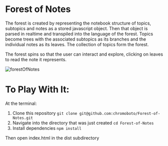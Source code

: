 # Forest of Notes
The forest is created by representing the notebook structure of topics, subtopics and notes as a stored javascript object. Then that object is parsed in realtime and transpiled into the language of the forest. Topics become trees with the associated subtopics as its branches and the individual notes as its leaves. The collection of topics form the forest.

The forest spins so that the user can interact and explore, clicking on leaves to read the note it represents.

![forestOfNotes](https://user-images.githubusercontent.com/40576412/54087944-a2c6b980-432e-11e9-871e-a755bb0f1bef.gif)

# To Play With It:
At the terminal:
1. Clone this repository
  `git clone git@github.com:chromoboto/Forest-of-Notes.git`
2. Navigate into the directory that was just created
  `cd Forest-of-Notes`
3. Install dependencies
  `npm install`

Then open index.html in the dist subdirectory
